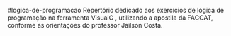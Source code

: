 #logica-de-programacao
Repertório dedicado aos exercícios de lógica de programação na ferramenta VisualG , utilizando a apostila da FACCAT, conforme as orientações do professor Jailson Costa.
